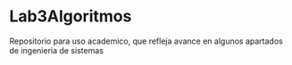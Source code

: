 # Lab3Algoritmos
Repositorio para uso academico, que refleja avance en algunos apartados de ingenieria de sistemas
